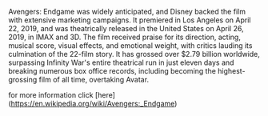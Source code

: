 Avengers: Endgame was widely anticipated, and Disney backed the film with extensive marketing campaigns. It premiered in Los Angeles on April 22, 2019, and was theatrically released in the United States on April 26, 2019, in IMAX and 3D. The film received praise for its direction, acting, musical score, visual effects, and emotional weight, with critics lauding its culmination of the 22-film story. It has grossed over $2.79 billion worldwide, surpassing Infinity War's entire theatrical run in just eleven days and breaking numerous box office records, including becoming the highest-grossing film of all time, overtaking Avatar.

for more information click [here] (https://en.wikipedia.org/wiki/Avengers:_Endgame)
